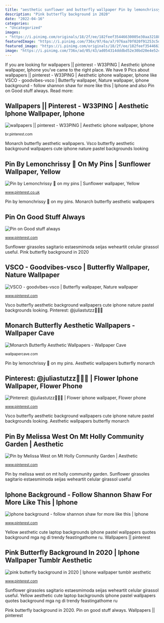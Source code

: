 ```yaml
---
title: "aesthetic sunflower and butterfly wallpaper Pin by lemonchrissy 🌻 on my pins"
description: "Pink butterfly background in 2020"
date: "2022-04-16"
categories:
- "Uncategorized"
images:
- "https://i.pinimg.com/originals/18/2f/ee/182feef35446630005e30aa321882a5a.jpg"
featuredImage: "https://i.pinimg.com/736x/97/6a/a7/976aa70f020f91253c5d18be27bf6ccd.jpg"
featured_image: "https://i.pinimg.com/originals/18/2f/ee/182feef35446630005e30aa321882a5a.jpg"
image: "https://i.pinimg.com/736x/ad/05/43/ad054314dddbd52e30bd20e4e52cadac.jpg"
---
```


If you are looking for wallpapers || pinterest - W33PING | Aesthetic iphone wallpaper, Iphone you've came to the right place. We have 9 Pics about wallpapers || pinterest - W33PING | Aesthetic iphone wallpaper, Iphone like VSCO - goodvibes-vsco | Butterfly wallpaper, Nature wallpaper, iphone background - follow shannon shaw for more like this | Iphone and also Pin on Good stuff always. Read more:

## Wallpapers || Pinterest - W33PING | Aesthetic Iphone Wallpaper, Iphone

![wallpapers || pinterest - W33PING | Aesthetic iphone wallpaper, Iphone](https://i.pinimg.com/736x/14/2a/4a/142a4ad3736b469bb758c59b83c3d7ab.jpg "Pin by lemonchrissy 🌻 on my pins")

<small>br.pinterest.com</small>

Monarch butterfly aesthetic wallpapers. Vsco butterfly aesthetic background wallpapers cute iphone nature pastel backgrounds looking

## Pin By Lemonchrissy 🌻 On My Pins | Sunflower Wallpaper, Yellow

![Pin by Lemonchrissy 🌻 on my pins | Sunflower wallpaper, Yellow](https://i.pinimg.com/736x/2d/32/76/2d3276944bae1ff30f6ff682cbf1062c.jpg "Iphone background")

<small>www.pinterest.co.uk</small>

Pin by lemonchrissy 🌻 on my pins. Monarch butterfly aesthetic wallpapers

## Pin On Good Stuff Always

![Pin on Good stuff always](https://i.pinimg.com/originals/18/2f/ee/182feef35446630005e30aa321882a5a.jpg "Sunflower girasoles sagitario estaesmimoda seijas weheartit celular girassol useful")

<small>www.pinterest.com</small>

Sunflower girasoles sagitario estaesmimoda seijas weheartit celular girassol useful. Pink butterfly background in 2020

## VSCO - Goodvibes-vsco | Butterfly Wallpaper, Nature Wallpaper

![VSCO - goodvibes-vsco | Butterfly wallpaper, Nature wallpaper](https://i.pinimg.com/originals/c7/a3/c3/c7a3c3953fae0c25218f76305a5abd97.jpg "Pin by melissa west on mt holly community garden")

<small>www.pinterest.com</small>

Vsco butterfly aesthetic background wallpapers cute iphone nature pastel backgrounds looking. Pinterest: @juliastutzz🌈🦋💘

## Monarch Butterfly Aesthetic Wallpapers - Wallpaper Cave

![Monarch Butterfly Aesthetic Wallpapers - Wallpaper Cave](https://wallpapercave.com/wp/wp5957509.jpg "Wallpapers || pinterest")

<small>wallpapercave.com</small>

Pin by lemonchrissy 🌻 on my pins. Aesthetic wallpapers butterfly monarch

## Pinterest: @juliastutzz🌈🦋💘 | Flower Iphone Wallpaper, Flower Phone

![Pinterest: @juliastutzz🌈🦋💘 | Flower iphone wallpaper, Flower phone](https://i.pinimg.com/736x/aa/a8/71/aaa8712f41387641513bbde7adab69f4.jpg "Vsco butterfly aesthetic background wallpapers cute iphone nature pastel backgrounds looking")

<small>www.pinterest.com</small>

Vsco butterfly aesthetic background wallpapers cute iphone nature pastel backgrounds looking. Aesthetic wallpapers butterfly monarch

## Pin By Melissa West On Mt Holly Community Garden | Aesthetic

![Pin by Melissa West on Mt Holly Community Garden | Aesthetic](https://i.pinimg.com/736x/ad/05/43/ad054314dddbd52e30bd20e4e52cadac.jpg "Pin on good stuff always")

<small>www.pinterest.com</small>

Pin by melissa west on mt holly community garden. Sunflower girasoles sagitario estaesmimoda seijas weheartit celular girassol useful

## Iphone Background - Follow Shannon Shaw For More Like This | Iphone

![iphone background - follow shannon shaw for more like this | Iphone](https://i.pinimg.com/originals/30/bd/87/30bd87357a925c00d41f4b2aa7d9627b.jpg "Pin by melissa west on mt holly community garden")

<small>www.pinterest.com</small>

Yellow aesthetic cute laptop backgrounds iphone pastel wallpapers quotes background mga ng di trendy feastingathome ru. Wallpapers || pinterest

## Pink Butterfly Background In 2020 | Iphone Wallpaper Tumblr Aesthetic

![pink butterfly background in 2020 | Iphone wallpaper tumblr aesthetic](https://i.pinimg.com/736x/97/6a/a7/976aa70f020f91253c5d18be27bf6ccd.jpg "Pin on good stuff always")

<small>www.pinterest.com</small>

Sunflower girasoles sagitario estaesmimoda seijas weheartit celular girassol useful. Yellow aesthetic cute laptop backgrounds iphone pastel wallpapers quotes background mga ng di trendy feastingathome ru

Pink butterfly background in 2020. Pin on good stuff always. Wallpapers || pinterest
